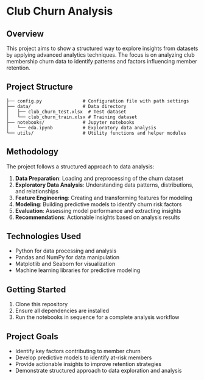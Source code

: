 # Club Churn Analysis

## Overview
This project aims to show a structured way to explore insights from datasets by applying advanced analytics techniques. The focus is on analyzing club membership churn data to identify patterns and factors influencing member retention.

## Project Structure
```
├── config.py               # Configuration file with path settings
├── data/                   # Data directory
│   ├── club_churn_test.xlsx  # Test dataset
│   └── club_churn_train.xlsx # Training dataset
├── notebooks/              # Jupyter notebooks
│   └── eda.ipynb           # Exploratory data analysis
└── utils/                  # Utility functions and helper modules
```

## Methodology
The project follows a structured approach to data analysis:

1. **Data Preparation**: Loading and preprocessing of the churn dataset
2. **Exploratory Data Analysis**: Understanding data patterns, distributions, and relationships
3. **Feature Engineering**: Creating and transforming features for modeling
4. **Modeling**: Building predictive models to identify churn risk factors
5. **Evaluation**: Assessing model performance and extracting insights
6. **Recommendations**: Actionable insights based on analysis results

## Technologies Used
- Python for data processing and analysis
- Pandas and NumPy for data manipulation
- Matplotlib and Seaborn for visualization
- Machine learning libraries for predictive modeling

## Getting Started
1. Clone this repository
2. Ensure all dependencies are installed
3. Run the notebooks in sequence for a complete analysis workflow

## Project Goals
- Identify key factors contributing to member churn
- Develop predictive models to identify at-risk members
- Provide actionable insights to improve retention strategies
- Demonstrate structured approach to data exploration and analysis